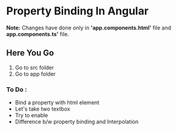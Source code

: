 # Property Binding In Angular
**Note:** Changes have done  only in  **'app.components.html'** file and **app.components.ts'** file.
## Here You Go
  1. Go to src folder 
  2. Go to app folder 
### To Do :  
* Bind a property with html element
* Let's take two textbox
* Try to enable
* Difference b/w property binding and Interpolation
